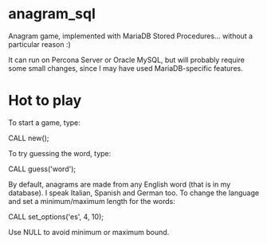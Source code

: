 anagram_sql
===========

Anagram game, implemented with MariaDB Stored Procedures... without a particular reason :) 

It can run on Percona Server or Oracle MySQL, but will probably require some small changes, since I may have used MariaDB-specific features.

Hot to play
===========

To start a game, type:

CALL new();

To try guessing the word, type:

CALL guess('word');

By default, anagrams are made from any English word (that is in my database).
I speak Italian, Spanish and German too.
To change the language and set a minimum/maximum length for the words:

CALL set_options('es', 4, 10);

Use NULL to avoid minimum or maximum bound.


